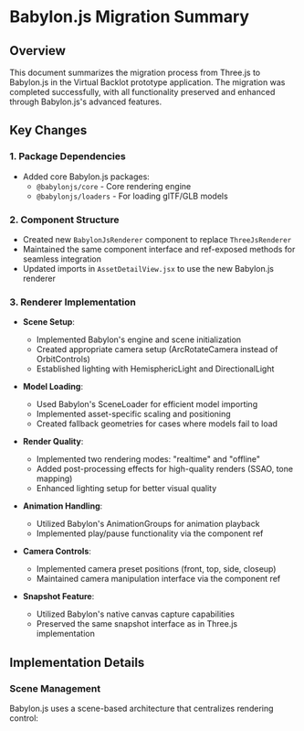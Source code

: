 # Babylon.js Migration Summary

## Overview
This document summarizes the migration process from Three.js to Babylon.js in the Virtual Backlot prototype application. The migration was completed successfully, with all functionality preserved and enhanced through Babylon.js's advanced features.

## Key Changes

### 1. Package Dependencies
- Added core Babylon.js packages:
  - `@babylonjs/core` - Core rendering engine
  - `@babylonjs/loaders` - For loading glTF/GLB models

### 2. Component Structure
- Created new `BabylonJsRenderer` component to replace `ThreeJsRenderer`
- Maintained the same component interface and ref-exposed methods for seamless integration
- Updated imports in `AssetDetailView.jsx` to use the new Babylon.js renderer

### 3. Renderer Implementation
- **Scene Setup**:
  - Implemented Babylon's engine and scene initialization
  - Created appropriate camera setup (ArcRotateCamera instead of OrbitControls)
  - Established lighting with HemisphericLight and DirectionalLight
  
- **Model Loading**:
  - Used Babylon's SceneLoader for efficient model importing
  - Implemented asset-specific scaling and positioning
  - Created fallback geometries for cases where models fail to load
  
- **Render Quality**:
  - Implemented two rendering modes: "realtime" and "offline" 
  - Added post-processing effects for high-quality renders (SSAO, tone mapping)
  - Enhanced lighting setup for better visual quality

- **Animation Handling**:
  - Utilized Babylon's AnimationGroups for animation playback
  - Implemented play/pause functionality via the component ref

- **Camera Controls**:
  - Implemented camera preset positions (front, top, side, closeup)
  - Maintained camera manipulation interface via the component ref

- **Snapshot Feature**:
  - Utilized Babylon's native canvas capture capabilities
  - Preserved the same snapshot interface as in Three.js implementation

## Implementation Details

### Scene Management
Babylon.js uses a scene-based architecture that centralizes rendering control: